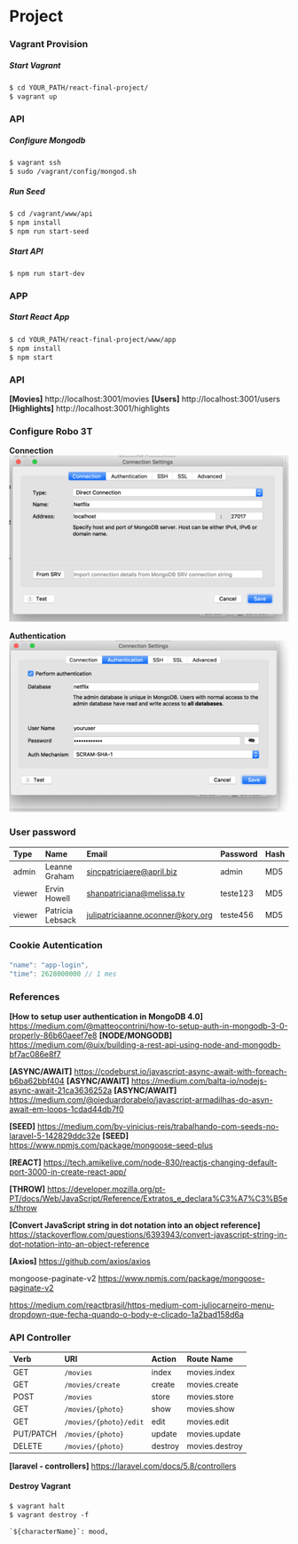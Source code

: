 # Project


### Vagrant Provision
##### Start Vagrant
```shell
$ cd YOUR_PATH/react-final-project/
$ vagrant up
```



### API
##### Configure Mongodb 
```shell
$ vagrant ssh
$ sudo /vagrant/config/mongod.sh
```

##### Run Seed 
```shell
$ cd /vagrant/www/api
$ npm install
$ npm run start-seed
```

##### Start API
```shell
$ npm run start-dev
```

### APP
##### Start React App
```shell
$ cd YOUR_PATH/react-final-project/www/app
$ npm install
$ npm start
```

### API
**[Movies]** http://localhost:3001/movies
**[Users]** http://localhost:3001/users
**[Highlights]** http://localhost:3001/highlights


### Configure Robo 3T
**Connection**
![](git/Robo-3t-configure-2.png)



**Authentication**
![](git/Robo-3t-configure-1.png)


### User password 
| Type    | Name              | Email                              | Password  | Hash  |
| :------ | :---------------- | :--------------------------------- | :-------- | :---- |
| admin   | Leanne Graham     | sincpatriciaere@april.biz          | admin     | MD5   |
| viewer  | Ervin Howell      | shanpatriciana@melissa.tv          | teste123  | MD5   |
| viewer  | Patricia Lebsack  | julipatriciaanne.oconner@kory.org  | teste456  | MD5   |



### Cookie Autentication
```javascript
"name": "app-login",
"time": 2628000000 // 1 mes
```


### References
**[How to setup user authentication in MongoDB 4.0]** 
https://medium.com/@matteocontrini/how-to-setup-auth-in-mongodb-3-0-properly-86b60aeef7e8
**[NODE/MONGODB]** https://medium.com/@uix/building-a-rest-api-using-node-and-mongodb-bf7ac086e8f7

**[ASYNC/AWAIT]** https://codeburst.io/javascript-async-await-with-foreach-b6ba62bbf404
**[ASYNC/AWAIT]** https://medium.com/balta-io/nodejs-async-await-21ca3636252a
**[ASYNC/AWAIT]** https://medium.com/@oieduardorabelo/javascript-armadilhas-do-asyn-await-em-loops-1cdad44db7f0

**[SEED]** https://medium.com/by-vinicius-reis/trabalhando-com-seeds-no-laravel-5-142829ddc32e
**[SEED]** https://www.npmjs.com/package/mongoose-seed-plus

**[REACT]** https://tech.amikelive.com/node-830/reactjs-changing-default-port-3000-in-create-react-app/

**[THROW]** https://developer.mozilla.org/pt-PT/docs/Web/JavaScript/Reference/Extratos_e_declara%C3%A7%C3%B5es/throw

**[Convert JavaScript string in dot notation into an object reference]**
https://stackoverflow.com/questions/6393943/convert-javascript-string-in-dot-notation-into-an-object-reference

**[Axios]**
https://github.com/axios/axios

mongoose-paginate-v2 
https://www.npmjs.com/package/mongoose-paginate-v2

https://medium.com/reactbrasil/https-medium-com-juliocarneiro-menu-dropdown-que-fecha-quando-o-body-e-clicado-1a2bad158d6a



### API Controller 
| Verb      | URI                    | Action  | Route Name     |
| :-------- | :--------------------- | :------ | :------------- |
| GET       | `/movies`              | index   | movies.index   |
| GET       | `/movies/create`       | create  | movies.create  |
| POST      | `/movies`              | store   | movies.store   |
| GET       | `/movies/{photo}`      | show    | movies.show    |
| GET       | `/movies/{photo}/edit` | edit    | movies.edit    |
| PUT/PATCH | `/movies/{photo}`      | update  | movies.update  |
| DELETE    | `/movies/{photo}`      | destroy | movies.destroy |

**[laravel - controllers]**
https://laravel.com/docs/5.8/controllers


#### Destroy Vagrant
```shell
$ vagrant halt
$ vagrant destroy -f
```

```
`${characterName}`: mood,
```